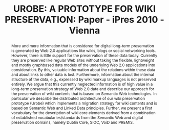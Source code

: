 ---
abstract: 'More and more information that is considered for digital

  long-term preservation is generated by Web 2.0 applications

  like wikis, blogs or social networking tools. However,

  there is little support for the preservation of these data today.

  Currently they are preserved like regular Web sites

  without taking the flexible, lightweight and mostly graphbased

  data models of the underlying Web 2.0 applications

  into consideration. By this, valuable information about the

  relations within these data and about links to other data is

  lost. Furthermore, information about the internal structure

  of the data, e.g., expressed by wiki markup languages is

  not preserved entirely.

  We argue that this currently neglected information is

  of high value in a long-term preservation strategy of Web

  2.0 data and describe our approach for the preservation

  of wiki contents that is based on Semantic Web technologies.

  In particular we describe the distributed architecture

  of our wiki preservation prototype (Urobe) which implements

  a migration strategy for wiki contents and is based

  on Semantic Web and Linked Data principles. Further,

  we present a first vocabulary for the description of wiki

  core elements derived from a combination of established

  vocabularies/standards from the Semantic Web and digital

  preservation domains, namely Dublin Core, SIOC, VoiD

  and PREMIS.'
creators:
- Popitsch, Niko
- Mosser, Robert
- Philipp, Wolfgang
date: null
document_url: https://services.phaidra.univie.ac.at/api/object/o:185508/download
grand_parent: iPRES
institutions: []
keywords: []
landing_page_url: https://phaidra.univie.ac.at/o:185508
language: eng
layout: publication
license: CC BY-SA 2.0 AT
notes_url: null
parent: iPRES 2010
presentation_url: null
size: 777595
source_name: iPRES
title: 'UROBE: A PROTOTYPE FOR WIKI PRESERVATION: Paper - iPres 2010 - Vienna'
type: paper
year: 2010
---
